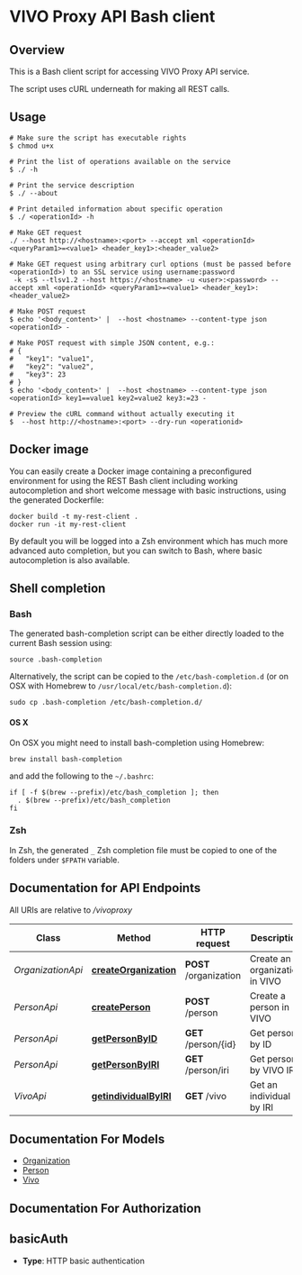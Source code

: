 # VIVO Proxy API Bash client

## Overview
This is a Bash client script for accessing VIVO Proxy API service.

The script uses cURL underneath for making all REST calls.

## Usage

```shell
# Make sure the script has executable rights
$ chmod u+x 

# Print the list of operations available on the service
$ ./ -h

# Print the service description
$ ./ --about

# Print detailed information about specific operation
$ ./ <operationId> -h

# Make GET request
./ --host http://<hostname>:<port> --accept xml <operationId> <queryParam1>=<value1> <header_key1>:<header_value2>

# Make GET request using arbitrary curl options (must be passed before <operationId>) to an SSL service using username:password
 -k -sS --tlsv1.2 --host https://<hostname> -u <user>:<password> --accept xml <operationId> <queryParam1>=<value1> <header_key1>:<header_value2>

# Make POST request
$ echo '<body_content>' |  --host <hostname> --content-type json <operationId> -

# Make POST request with simple JSON content, e.g.:
# {
#   "key1": "value1",
#   "key2": "value2",
#   "key3": 23
# }
$ echo '<body_content>' |  --host <hostname> --content-type json <operationId> key1==value1 key2=value2 key3:=23 -

# Preview the cURL command without actually executing it
$  --host http://<hostname>:<port> --dry-run <operationid>

```

## Docker image
You can easily create a Docker image containing a preconfigured environment
for using the REST Bash client including working autocompletion and short
welcome message with basic instructions, using the generated Dockerfile:

```shell
docker build -t my-rest-client .
docker run -it my-rest-client
```

By default you will be logged into a Zsh environment which has much more
advanced auto completion, but you can switch to Bash, where basic autocompletion
is also available.

## Shell completion

### Bash
The generated bash-completion script can be either directly loaded to the current Bash session using:

```shell
source .bash-completion
```

Alternatively, the script can be copied to the `/etc/bash-completion.d` (or on OSX with Homebrew to `/usr/local/etc/bash-completion.d`):

```shell
sudo cp .bash-completion /etc/bash-completion.d/
```

#### OS X
On OSX you might need to install bash-completion using Homebrew:
```shell
brew install bash-completion
```
and add the following to the `~/.bashrc`:

```shell
if [ -f $(brew --prefix)/etc/bash_completion ]; then
  . $(brew --prefix)/etc/bash_completion
fi
```

### Zsh
In Zsh, the generated `_` Zsh completion file must be copied to one of the folders under `$FPATH` variable.


## Documentation for API Endpoints

All URIs are relative to */vivoproxy*

Class | Method | HTTP request | Description
------------ | ------------- | ------------- | -------------
*OrganizationApi* | [**createOrganization**](docs/OrganizationApi.md#createorganization) | **POST** /organization | Create an organization in VIVO
*PersonApi* | [**createPerson**](docs/PersonApi.md#createperson) | **POST** /person | Create a person in VIVO
*PersonApi* | [**getPersonByID**](docs/PersonApi.md#getpersonbyid) | **GET** /person/{id} | Get person by ID
*PersonApi* | [**getPersonByIRI**](docs/PersonApi.md#getpersonbyiri) | **GET** /person/iri | Get person by VIVO IRI
*VivoApi* | [**getindividualByIRI**](docs/VivoApi.md#getindividualbyiri) | **GET** /vivo | Get an individual by IRI


## Documentation For Models

 - [Organization](docs/Organization.md)
 - [Person](docs/Person.md)
 - [Vivo](docs/Vivo.md)


## Documentation For Authorization


## basicAuth

- **Type**: HTTP basic authentication

